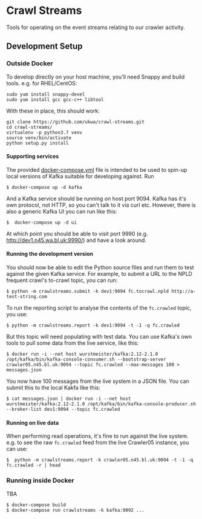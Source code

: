 Crawl Streams
=============

Tools for operating on the event streams relating to our crawler activity.


## Development Setup

### Outside Docker

To develop directly on your host machine, you'll need Snappy and build tools. e.g. for RHEL/CentOS:

```
sudo yum install snappy-devel
sudo yum install gcc gcc-c++ libtool
```

With these in place, this should work:

```
git clone https://github.com/ukwa/crawl-streams.git
cd crawl-streams/
virtualenv -p python3.7 venv
source venv/bin/activate
python setup.py install
```

#### Supporting services

The provided [docker-compose.yml](./docker-compose.yml) file is intended to be used to spin-up local versions of Kafka suitable for developing against. Run 

```
$ docker-compose up -d kafka
```

And a Kafka service should be running on host port 9094. Kafka has it's own protocol, not HTTP, so you can't talk to it via curl etc. However, there is also a generic Kafka UI you can run like this:

```
$  docker-compose up -d ui
```

At which point you should be able to visit port 9990 (e.g. http://dev1.n45.wa.bl.uk:9990/) and have a look around.

#### Running the development version

You should now be able to edit the Python source files and run them to test against the given Kafka service. For example, to submit a URL to the NPLD frequent crawl's to-crawl topic, you can run:

```
$ python -m crawlstreams.submit -k dev1:9094 fc.tocrawl.npld http://a-test-string.com
```

To run the reporting script to analyse the contents of the `fc.crawled` topic, you use:

```
$ python -m crawlstreams.report -k dev1:9094 -t -1 -q fc.crawled
```

But this topic will need populating with test data. You can use Kafka's own tools to pull some data from the live service, like this:

    $ docker run -i --net host wurstmeister/kafka:2.12-2.1.0 /opt/kafka/bin/kafka-console-consumer.sh --bootstrap-server crawler05.n45.bl.uk:9094 --topic fc.crawled --max-messages 100 > messages.json

You now have 100 messages from the live system in a JSON file. You can submit this to the local Kakfa like this:

    $ cat messages.json | docker run -i --net host wurstmeister/kafka:2.12-2.1.0 /opt/kafka/bin/kafka-console-producer.sh --broker-list dev1:9094 --topic fc.crawled

#### Running on live data

When performing read operations, it's fine to run against the live system. e.g. to see the raw `fc.crawled` feed from the live Crawler05 instance, you can use:

```
$  python -m crawlstreams.report -k crawler05.n45.bl.uk:9094 -t -1 -q fc.crawled -r | head
```

### Running inside Docker

TBA

    $ docker-compose build
    $ docker-compose run crawlstreams -k kafka:9092 ...
